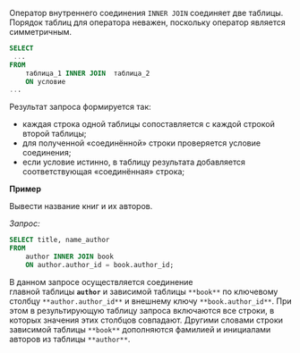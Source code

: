 Оператор внутреннего соединения `INNER JOIN` соединяет две таблицы. Порядок таблиц для оператора неважен, поскольку оператор является симметричным.

```sql
SELECT
 ...
FROM
    таблица_1 INNER JOIN  таблица_2
    ON условие
...
```

Результат запроса формируется так:

- каждая строка одной таблицы сопоставляется с каждой строкой второй таблицы;
- для полученной «соединённой» строки проверяется условие соединения;
- если условие истинно, в таблицу результата добавляется соответствующая «соединённая» строка;

**Пример**

Вывести название книг и их авторов.

_Запрос:_

```sql
SELECT title, name_author
FROM 
    author INNER JOIN book
    ON author.author_id = book.author_id;
```

В данном запросе осуществляется соединение главной таблицы **`author`** и зависимой таблицы `**book**` по ключевому столбцу `**author.author_id**` и внешнему ключу `**book.author_id**`. При этом в результирующую таблицу запроса включаются все строки, в которых значения этих столбцов совпадают. Другими словами строки зависимой таблицы `**book**` дополняются фамилией и инициалами авторов из таблицы `**author**`.